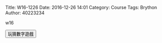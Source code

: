 Title: W16-1226
Date: 2016-12-26 14:01
Category: Course
Tags: Brython
Author: 40223234

w16

<!-- PELICAN_END_SUMMARY -->

<!-- 導入 Brython 標準程式庫 -->

<script type="text/javascript" 
    src="https://cdn.rawgit.com/brython-dev/brython/master/www/src/brython_dist.js">
</script>

<!-- 啟動 Brython -->
<script>
window.onload=function(){
brython(1);
}
</script>

<!-- 以下實際利用  Brython 畫圖 -->
<div id="con"></div>
<script type="text/python3">
from browser import alert
from browser import document
from browser import html
import random
#print("test")
#alert("test")
con1 = document["con"]
# 1.利用亂數模組產生標準答案
標準答案 = random.randint(1,100)

# 2.取得使用者所猜整數 ( 可以使用try except : 防止輸入非整數)
# 3.根據使用者與標準答案比較大小，並且回應提示字串
'''假如使用whlie迴圈,可以在使用者沒有猜對之前繼續輸入
並且累積猜題次數
'''
con1 <= str(標準答案)
'''
try:
    for i in range(1) :
        #con1 <= "test"+"<br/>"
        yourInput=int(input("請輸入一整數唷!!"))
        #con1 <="test"+html.BR()
        output = yourInput + 1
        con1 <= "你輸入整數加上1之後，為" +str(output)
except:
    con1 <= "拜託請輸入整數好嗎87"
'''
def b1(e):
    alert("click")
document["b1"].bind("click",b1)
</script>
<button id="b1">玩猜數字遊戲</button>


